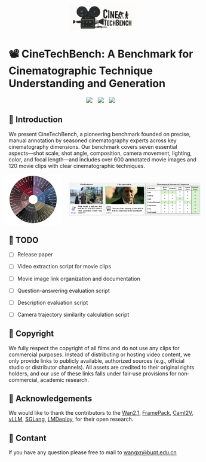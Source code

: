 <p align="center" style="border-radius: 10px">
  <img src="asset/logov2.png" width="35%" alt="logo"/>
</p>

# 📽️ CineTechBench: A Benchmark for Cinematographic Technique Understanding and Generation

<div align="center">
<a href="https://pris-cv.github.io/CineTechBench/"><img src="https://img.shields.io/static/v1?label=Project&message=Github&color=blue&logo=github-pages"></a> &ensp;
<a href=""><img src="https://img.shields.io/static/v1?label=Arxiv&message=CineTechBench&color=red&logo=arxiv"></a> &ensp;
<a href="https://huggingface.co/datasets/Xinran0906/CineTechBench"><img src="https://img.shields.io/static/v1?label=Huggingface Dataset&message=CineTechBench&color=yellow"></a> &ensp;
</div>



## 👀 Introduction
We present CineTechBench, a pioneering benchmark founded on precise, manual annotation by seasoned cinematography experts across key cinematography dimensions. Our benchmark covers seven essential aspects—shot scale, shot angle, composition, camera movement, lighting, color, and focal length—and includes over 600 annotated movie images and 120 movie clips with clear cinematographic techniques.




<div style="display: flex; align-items: center; justify-content: center; gap: 20px;">
  <img src="asset/tax.png" width="30%" alt="tax"/>
  <img src="asset/bench_compare.png" width="70%" alt="bench_compare"/>
</div>




## 📌 TODO
- [ ] Release paper
- [ ] Video extraction script for movie clips
- [ ] Movie image link organization and documentation
- [ ] Question-answering evaluation script
- [ ] Description evaluation script
- [ ] Camera trajectory similarity calculation script




## 💽 Copyright
We fully respect the copyright of all films and do not use any clips for commercial purposes. Instead of distributing or hosting video content, we only provide links to publicly available, authorized sources (e.g., official studio or distributor channels). All assets are credited to their original rights holders, and our use of these links falls under fair‐use provisions for non‐commercial, academic research.



## 🤗 Acknowledgements
We would like to thank the contributors to the [Wan2.1](https://github.com/Wan-Video/Wan2.1), [FramePack](https://github.com/lllyasviel/FramePack), [CamI2V](https://github.com/ZGCTroy/CamI2V), [vLLM](https://github.com/vllm-project/vllm), [SGLang](https://github.com/sgl-project/sglang), [LMDeploy](https://github.com/InternLM/lmdeploy),  for their open research.

## 📮 Contant

If you have any question please free to mail to wangxr@bupt.edu.cn









